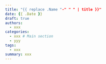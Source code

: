 ```yaml
---
title: "{{ replace .Name "-" " " | title }}"
date: {{ .Date }}
draft: true
authors:
  - xxx
categories:
  - xxx # Main section
  - yyy
tags:
  - xxx
summary: xxx
---
```

